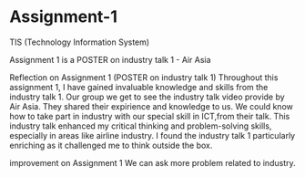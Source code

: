# Assignment-1
TIS (Technology Information System) 

Assignment 1 is a POSTER on industry talk 1 - Air Asia

Reflection on Assignment 1 (POSTER on industry talk 1)
Throughout this assignment 1, I have gained invaluable knowledge and skills from the industry talk 1.
Our group we get to see the industry talk video provide by Air Asia. They shared their expirience and knowledge to us. We could know how to take part in industry with our special skill in ICT,from their talk.
This industry talk enhanced my critical thinking and problem-solving skills, especially in areas like airline industry. I found the industry talk 1 particularly enriching as it challenged me to think outside the box.

improvement on Assignment 1
We can ask more problem related to industry.
